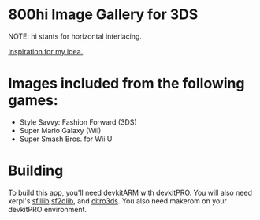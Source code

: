 # 800hi Image Gallery for 3DS
NOTE: hi stants for horizontal interlacing.

[Inspiration for my idea.](http://gizmodo.com/5914718/researchers-turn-low-res-screens-into-retina-displays-by-simply-vibrating-them)

# Images included from the following games:

- Style Savvy: Fashion Forward (3DS)
- Super Mario Galaxy (Wii)
- Super Smash Bros. for Wii U

# Building

To build this app, you'll need devkitARM with devkitPRO. You will also need xerpi's [sfillib](https://github.com/xerpi/sfillib),[sf2dlib](https://github.com/xerpi/sf2dlib), and [citro3ds](https://github.com/fincs/citro3d). You also need makerom on your devkitPRO environment.
